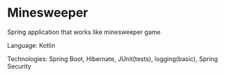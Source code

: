 # Minesweeper

Spring application that works like minesweeper game

Language: Kotlin

Technologies: Spring Boot, Hibernate, JUnit(tests), logging(basic), Spring Security
